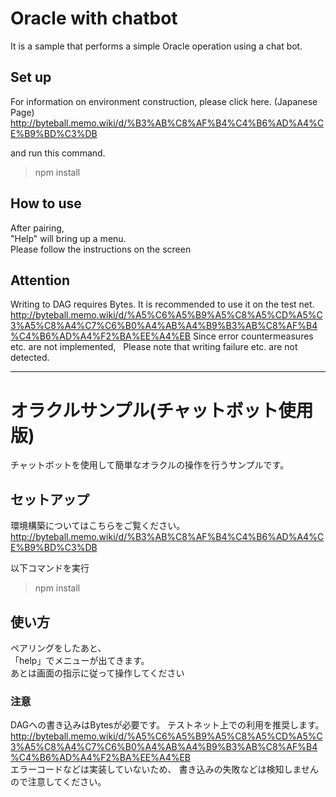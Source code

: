 # Oracle with chatbot

It is a sample that performs a simple Oracle operation using a chat bot.  

## Set up
For information on environment construction, please click here. (Japanese Page) 
http://byteball.memo.wiki/d/%B3%AB%C8%AF%B4%C4%B6%AD%A4%CE%B9%BD%C3%DB

and run this command.
> npm install

## How to use
After pairing,  
"Help" will bring up a menu.  
Please follow the instructions on the screen  

## Attention
Writing to DAG requires Bytes.
It is recommended to use it on the test net.
http://byteball.memo.wiki/d/%A5%C6%A5%B9%A5%C8%A5%CD%A5%C3%A5%C8%A4%C7%C6%B0%A4%AB%A4%B9%B3%AB%C8%AF%B4%C4%B6%AD%A4%F2%BA%EE%A4%EB 
Since error countermeasures etc. are not implemented,   
Please note that writing failure etc. are not detected.  

***

# オラクルサンプル(チャットボット使用版)

チャットボットを使用して簡単なオラクルの操作を行うサンプルです。

## セットアップ
環境構築についてはこちらをご覧ください。  
http://byteball.memo.wiki/d/%B3%AB%C8%AF%B4%C4%B6%AD%A4%CE%B9%BD%C3%DB

以下コマンドを実行  
> npm install

## 使い方
ペアリングをしたあと、  
「help」でメニューが出てきます。  
あとは画面の指示に従って操作してください  


### 注意
DAGへの書き込みはBytesが必要です。
テストネット上での利用を推奨します。
http://byteball.memo.wiki/d/%A5%C6%A5%B9%A5%C8%A5%CD%A5%C3%A5%C8%A4%C7%C6%B0%A4%AB%A4%B9%B3%AB%C8%AF%B4%C4%B6%AD%A4%F2%BA%EE%A4%EB  
エラーコードなどは実装していないため、
書き込みの失敗などは検知しませんので注意してください。
